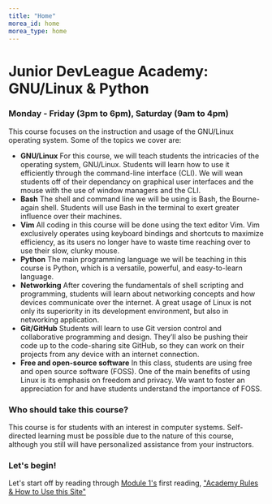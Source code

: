 ```yaml
---
title: "Home"
morea_id: home
morea_type: home
---
```


# Junior DevLeague Academy: GNU/Linux & Python
### Monday - Friday (3pm to 6pm), Saturday (9am to 4pm) 
This course focuses on the instruction and usage of the GNU/Linux operating system. Some of the topics we cover are:

- **GNU/Linux** For this course, we will teach students the intricacies of the operating system, GNU/Linux. Students will learn how to use it efficiently through the command-line interface (CLI). We will wean students off of their dependancy on graphical user interfaces and the mouse with the use of window managers and the CLI.
- **Bash** The shell and command line we will be using is Bash, the Bourne-again shell. Students will use Bash in the terminal to exert greater influence over their machines.
- **Vim** All coding in this course will be done using the text editor Vim. Vim exclusively operates using keyboard bindings and shortcuts to maximize efficiency, as its users no longer have to waste time reaching over to use their slow, clunky mouse.
- **Python** The main programming language we will be teaching in this course is Python, which is a versatile, powerful, and easy-to-learn language.
- **Networking** After covering the fundamentals of shell scripting and programming, students will learn about networking concepts and how devices communicate over the internet. A great usage of Linux is not only its superiority in its development environment, but also in networking application.
- **Git/GitHub** Students will learn to use Git version control and collaborative programming and design. They’ll also be pushing their code up to the code-sharing site GitHub, so they can work on their projects from any device with an internet connection.
- **Free and open-source software** In this class, students are using free and open source software (FOSS). One of the main benefits of using Linux is its emphasis on freedom and privacy. We want to foster an appreciation for and have students understand the importance of FOSS.

### Who should take this course? 

This course is for students with an interest in computer systems. Self-directed learning must be possible due to the nature of this course, although you still will have personalized assistance from your instructors.

### Let's begin!

Let's start off by reading through [Module 1's](https://junior-devleague.github.io/JDLA-GNU-Linux-and-Python/modules/course-introduction/) first reading, ["Academy Rules & How to Use this Site"](https://junior-devleague.github.io/JDLA-GNU-Linux-and-Python/morea/1_Course_Introduction/reading-guided-tour.html)

<br>

